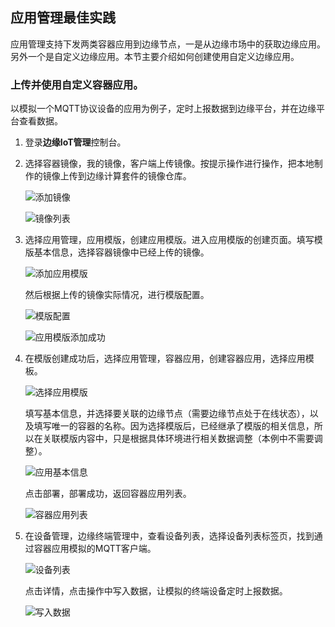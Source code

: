 ## 应用管理最佳实践

应用管理支持下发两类容器应用到边缘节点，一是从边缘市场中的获取边缘应用。另外一个是自定义边缘应用。本节主要介绍如何创建使用自定义边缘应用。

### 上传并使用自定义容器应用。

以模拟一个MQTT协议设备的应用为例子，定时上报数据到边缘平台，并在边缘平台查看数据。

1. 登录**边缘IoT管理**控制台。

2. 选择容器镜像，我的镜像，客户端上传镜像。按提示操作进行操作，把本地制作的镜像上传到边缘计算套件的镜像仓库。

   ![添加镜像](/images\oes\bestpractice\APPManagement\添加镜像.png)

   ![镜像列表](/images\oes\bestpractice\APPManagement\镜像列表.png)

3. 选择应用管理，应用模版，创建应用模版。进入应用模版的创建页面。填写模版基本信息，选择容器镜像中已经上传的镜像。

   ![添加应用模版](/images\oes\bestpractice\APPManagement\添加应用模版.png)

   然后根据上传的镜像实际情况，进行模版配置。

   ![模版配置](/images\oes\bestpractice\APPManagement\模版配置.png)

   ![应用模版添加成功](/images\oes\bestpractice\APPManagement\应用模版添加成功.png)

4. 在模版创建成功后，选择应用管理，容器应用，创建容器应用，选择应用模板。

   ![选择应用模版](/images\oes\bestpractice\APPManagement\选择应用模版.png)

   填写基本信息，并选择要关联的边缘节点（需要边缘节点处于在线状态），以及填写唯一的容器的名称。因为选择模版后，已经继承了模版的相关信息，所以在关联模版内容中，只是根据具体环境进行相关数据调整（本例中不需要调整）。

   ![应用基本信息](/images\oes\bestpractice\APPManagement\应用基本信息.png)

   点击部署，部署成功，返回容器应用列表。

   ![容器应用列表](/images\oes\bestpractice\APPManagement\容器应用列表.png)

5. 在设备管理，边缘终端管理中，查看设备列表，选择设备列表标签页，找到通过容器应用模拟的MQTT客户端。

   ![设备列表](/images\oes\bestpractice\APPManagement\设备列表.png)

   点击详情，点击操作中写入数据，让模拟的终端设备定时上报数据。

   ![写入数据](/images\oes\bestpractice\APPManagement\写入数据.png)
